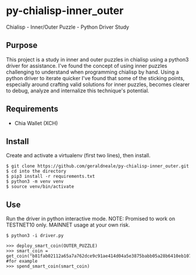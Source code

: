 # py-chialisp-inner_outer
Chialisp - Inner/Outer Puzzle - Python Driver Study

Purpose
------------
This project is a study in inner and outer puzzles in chialisp using a python3 driver for assistance. I've found the concept of using inner puzzles challenging to understand when programming chialisp by hand. Using a python driver to iterate quicker I've found that some of the sticking points, especially around crafting valid solutions for inner puzzles, becomes clearer to debug, analyze and internalize this technique's potential.   

Requirements
------------

- Chia Wallet (XCH)

Install
-------

Create and activate a virtualenv (first two lines), then install.

```
$ git clone https://github.com/geraldneale/py-chialisp-inner_outer.git
$ cd into the directory
$ pip3 install -r requirements.txt
$ python3 -m venv venv
$ source venv/bin/activate
```
Use
---

Run the driver in python interactive mode. NOTE: Promised to work on TESTNET10 only. MAINNET usage at your own risk. 

```
$ python3 -i driver.py
```

```
>>> deploy_smart_coin(OUTER_PUZZLE)
>>> smart_coin = get_coin("b81fab02112a65a7a762dce9c91ae414d04a5e3875babb05a28b6410eb107333") #for example
>>> spend_smart_coin(smart_coin)
```
